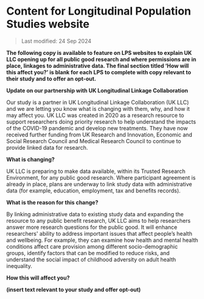 # Content for Longitudinal Population Studies website

> Last modified: 24 Sep 2024

**The following copy is available to feature on LPS websites to explain UK LLC opening up 
for all public good research and where permissions are in place, linkages to administrative
data. The final section titled ‘How will this affect you?’ is blank for each LPS to complete 
with copy relevant to their study and to offer an opt-out.**

**Update on our partnership with UK Longitudinal Linkage Collaboration**

Our study is a partner in UK Longitudinal Linkage Collaboration (UK LLC) and we are letting you know 
what is changing with them, why, and how it may affect you.
UK LLC was created in 2020 as a research resource to support researchers doing priority research to 
help understand the impacts of the COVID-19 pandemic and develop new treatments. 
They have now received further funding from UK Research and Innovation, Economic and Social 
Research Council and Medical Research Council to continue to provide linked data for research. 

**What is changing?**

UK LLC is preparing to make data available, within its Trusted Research Environment, for any public 
good research. Where participant agreement is already in place, plans are underway to link study 
data with administrative data (for example, education, employment, tax and benefits records).

**What is the reason for this change?**

By linking administrative data to existing study data and expanding the resource to any public 
benefit research, UK LLC aims to help researchers answer more research questions for the public 
good.
It will enhance researchers' ability to address important issues that affect people’s health and 
wellbeing. For example, they can examine how health and mental health conditions affect care 
provision among different socio-demographic groups, identify factors that can be modified to reduce 
risks, and understand the social impact of childhood adversity on adult health inequality.

**How this will affect you?**

**(insert text relevant to your study and offer opt-out)**